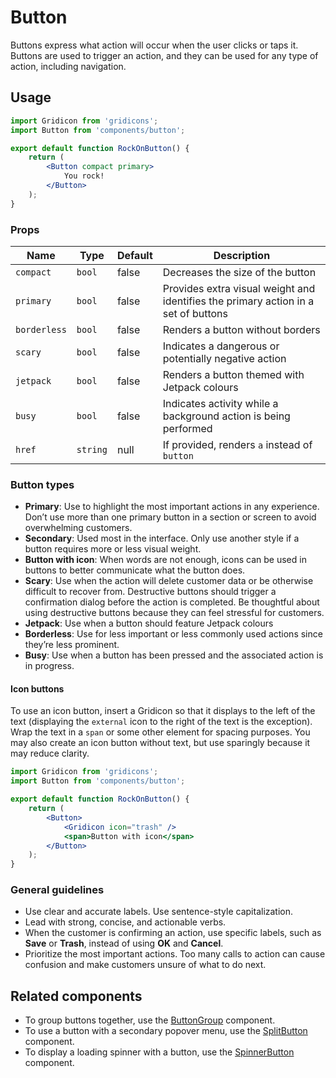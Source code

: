 Button
===

Buttons express what action will occur when the user clicks or taps it. Buttons are used to trigger an action, and they can be used for any type of action, including navigation.

## Usage

```jsx
import Gridicon from 'gridicons';
import Button from 'components/button';

export default function RockOnButton() {
	return (
		<Button compact primary>
			You rock!
		</Button>
	);
}
```

### Props

Name | Type | Default | Description
--- | --- | --- | ---
`compact` | `bool` | false | Decreases the size of the button
`primary` | `bool` | false | Provides extra visual weight and identifies the primary action in a set of buttons
`borderless` | `bool` | false | Renders a button without borders
`scary` | `bool` | false | Indicates a dangerous or potentially negative action
`jetpack` | `bool` | false | Renders a button themed with Jetpack colours
`busy` | `bool` | false | Indicates activity while a background action is being performed
`href` | `string` | null | If provided, renders `a` instead of `button`

### Button types

* **Primary**: Use to highlight the most important actions in any experience. Don’t use more than one primary button in a section or screen to avoid overwhelming customers.
* **Secondary**: Used most in the interface. Only use another style if a button requires more or less visual weight.
* **Button with icon**: When words are not enough, icons can be used in buttons to better communicate what the button does.
* **Scary**: Use when the action will delete customer data or be otherwise difficult to recover from. Destructive buttons should trigger a confirmation dialog before the action is completed. Be thoughtful about using destructive buttons because they can feel stressful for customers.
* **Jetpack**: Use when a button should feature Jetpack colours
* **Borderless**: Use for less important or less commonly used actions since they’re less prominent.
* **Busy**: Use when a button has been pressed and the associated action is in progress.

#### Icon buttons

To use an icon button, insert a Gridicon so that it displays to the left of the text (displaying the `external` icon to the right of the text is the exception). Wrap the text in a `span` or some other element for spacing purposes. You may also create an icon button without text, but use sparingly because it may reduce clarity.

```jsx
import Gridicon from 'gridicons';
import Button from 'components/button';

export default function RockOnButton() {
	return (
		<Button>
			<Gridicon icon="trash" />
			<span>Button with icon</span>
		</Button>
	);
}
```

### General guidelines

* Use clear and accurate labels. Use sentence-style capitalization.
* Lead with strong, concise, and actionable verbs.
* When the customer is confirming an action, use specific labels, such as **Save** or **Trash**, instead of using **OK** and **Cancel**.
* Prioritize the most important actions. Too many calls to action can cause confusion and make customers unsure of what to do next.

## Related components

* To group buttons together, use the [ButtonGroup](./button-group) component.
* To use a button with a secondary popover menu, use the [SplitButton](./split-button) component.
* To display a loading spinner with a button, use the [SpinnerButton](./spinner-button) component.
